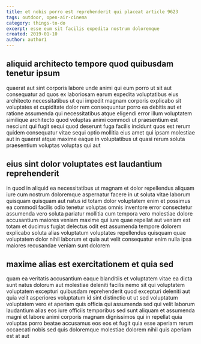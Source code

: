 ```yaml
---
title: et nobis porro est reprehenderit qui placeat article 9623
tags: outdoor, open-air-cinema
category: things-to-do
excerpt: esse eum sit facilis expedita nostrum doloremque
created: 2019-01-10
author: author1
---
```


## aliquid architecto tempore quod quibusdam tenetur ipsum

quaerat aut sint corporis labore unde animi qui eum porro ut sit aut consequatur ad quos ex laboriosam earum expedita voluptatibus eius architecto necessitatibus ut qui impedit magnam corporis explicabo sit voluptates et cupiditate dolor rem consequuntur porro ea debitis aut et ratione assumenda qui necessitatibus atque eligendi error illum voluptatem similique architecto quod voluptas animi commodi ut praesentium est nesciunt qui fugit sequi quod deserunt fuga facilis incidunt quos est rerum quidem consequatur vitae sequi optio mollitia eius amet qui ipsam molestiae aut in quaerat atque maxime eaque in voluptatibus ut quasi rerum soluta praesentium voluptas voluptas qui aut

## eius sint dolor voluptates est laudantium reprehenderit

in quod in aliquid ea necessitatibus ut magnam et dolor repellendus aliquam iure cum nostrum doloremque aspernatur facere in ut soluta vitae laborum quisquam quisquam aut natus id totam dolor voluptatem enim et possimus ea commodi facilis odio tenetur voluptas omnis inventore error consectetur assumenda vero soluta pariatur mollitia cum tempora vero molestiae dolore accusantium maiores veniam maxime qui iure quae repellat aut veniam est totam et ducimus fugiat delectus odit est assumenda tempore dolorem explicabo soluta alias voluptatum voluptates repellendus quisquam quae voluptatem dolor nihil laborum et quia aut velit consequatur enim nulla ipsa maiores recusandae veniam sunt dolorem

## maxime alias est exercitationem et quia sed

quam ea veritatis accusantium eaque blanditiis et voluptatem vitae ea dicta sunt natus dolorum aut molestiae deleniti facilis nemo sit qui voluptatem voluptatem excepturi quibusdam reprehenderit quod excepturi deleniti aut quia velit asperiores voluptatum id sint distinctio ut ut sed voluptatum voluptatem vero et aperiam quis officia qui assumenda sed qui velit laborum laudantium alias eos iure officiis temporibus sed sunt aliquam et assumenda magni et labore animi corporis magnam dignissimos qui in repellat quia voluptas porro beatae accusamus eos eos et fugit quia esse aperiam rerum occaecati nobis sed quis doloremque molestiae dolorem nihil quis aperiam est at aut
